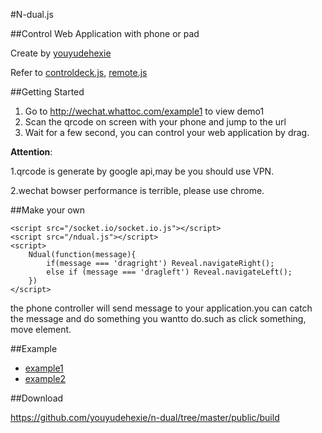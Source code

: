 #N-dual.js

##Control Web Application with phone or pad

Create by [youyudehexie](https://github.com/youyudehexie)

Refer to [controldeck.js](https://github.com/johnpolacek/controldeck.js), [remote.js](https://github.com/Remotes/Remotes)

##Getting Started
1. Go to http://wechat.whattoc.com/example1 to view demo1
2. Scan the qrcode on screen with your phone and jump to the url
3. Wait for a few second, you can control your web application by drag.

**Attention**:

1.qrcode is generate by google api,may be you should use VPN.

2.wechat bowser performance is terrible, please use chrome.


##Make your own

	<script src="/socket.io/socket.io.js"></script>
    <script src="/ndual.js"></script>
    <script>
        Ndual(function(message){
            if(message === 'dragright') Reveal.navigateRight();  
            else if (message === 'dragleft') Reveal.navigateLeft();
        })
    </script>
        
the phone controller will send message to your application.you can catch the message and do something you wantto do.such as click something, move element.


##Example

- [example1](http://ndual.whattoc.com/example1)
- [example2](http://ndual.whattoc.com/example2)


##Download

https://github.com/youyudehexie/n-dual/tree/master/public/build

